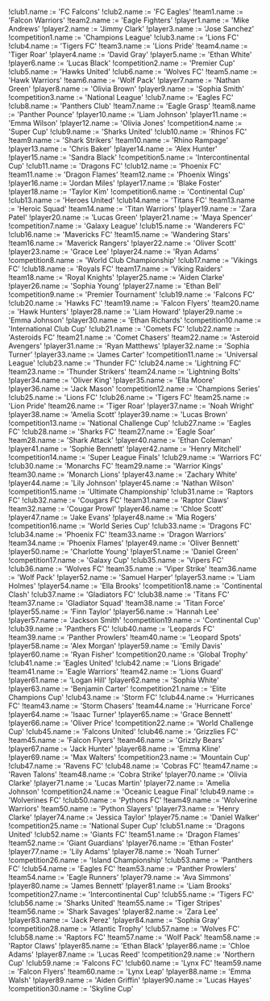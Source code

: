 !club1.name := 'FC Falcons'
!club2.name := 'FC Eagles'
!team1.name := 'Falcon Warriors'
!team2.name := 'Eagle Fighters'
!player1.name := 'Mike Andrews'
!player2.name := 'Jimmy Clark'
!player3.name := 'Jose Sanchez'
!competition1.name := 'Champions League'
!club3.name := 'Lions FC'
!club4.name := 'Tigers FC'
!team3.name := 'Lions Pride'
!team4.name := 'Tiger Roar'
!player4.name := 'David Gray'
!player5.name := 'Ethan White'
!player6.name := 'Lucas Black'
!competition2.name := 'Premier Cup'
!club5.name := 'Hawks United'
!club6.name := 'Wolves FC'
!team5.name := 'Hawk Warriors'
!team6.name := 'Wolf Pack'
!player7.name := 'Nathan Green'
!player8.name := 'Olivia Brown'
!player9.name := 'Sophia Smith'
!competition3.name := 'National League'
!club7.name := 'Eagles FC'
!club8.name := 'Panthers Club'
!team7.name := 'Eagle Grasp'
!team8.name := 'Panther Pounce'
!player10.name := 'Liam Johnson'
!player11.name := 'Emma Wilson'
!player12.name := 'Olivia Jones'
!competition4.name := 'Super Cup'
!club9.name := 'Sharks United'
!club10.name := 'Rhinos FC'
!team9.name := 'Shark Strikers'
!team10.name := 'Rhino Rampage'
!player13.name := 'Chris Baker'
!player14.name := 'Alex Hunter'
!player15.name := 'Sandra Black'
!competition5.name := 'Intercontinental Cup'
!club11.name := 'Dragons FC'
!club12.name := 'Phoenix FC'
!team11.name := 'Dragon Flames'
!team12.name := 'Phoenix Wings'
!player16.name := 'Jordan Miles'
!player17.name := 'Blake Foster'
!player18.name := 'Taylor Kim'
!competition6.name := 'Continental Cup'
!club13.name := 'Heroes United'
!club14.name := 'Titans FC'
!team13.name := 'Heroic Squad'
!team14.name := 'Titan Warriors'
!player19.name := 'Zara Patel'
!player20.name := 'Lucas Green'
!player21.name := 'Maya Spencer'
!competition7.name := 'Galaxy League'
!club15.name := 'Wanderers FC'
!club16.name := 'Mavericks FC'
!team15.name := 'Wandering Stars'
!team16.name := 'Maverick Rangers'
!player22.name := 'Oliver Scott'
!player23.name := 'Grace Lee'
!player24.name := 'Ryan Adams'
!competition8.name := 'World Club Championship'
!club17.name := 'Vikings FC'
!club18.name := 'Royals FC'
!team17.name := 'Viking Raiders'
!team18.name := 'Royal Knights'
!player25.name := 'Aiden Clarke'
!player26.name := 'Sophia Young'
!player27.name := 'Ethan Bell'
!competition9.name := 'Premier Tournament'
!club19.name := 'Falcons FC'
!club20.name := 'Hawks FC'
!team19.name := 'Falcon Flyers'
!team20.name := 'Hawk Hunters'
!player28.name := 'Liam Howard'
!player29.name := 'Emma Johnson'
!player30.name := 'Ethan Richards'
!competition10.name := 'International Club Cup'
!club21.name := 'Comets FC'
!club22.name := 'Asteroids FC'
!team21.name := 'Comet Chasers'
!team22.name := 'Asteroid Avengers'
!player31.name := 'Ryan Matthews'
!player32.name := 'Sophia Turner'
!player33.name := 'James Carter'
!competition11.name := 'Universal League'
!club23.name := 'Thunder FC'
!club24.name := 'Lightning FC'
!team23.name := 'Thunder Strikers'
!team24.name := 'Lightning Bolts'
!player34.name := 'Oliver King'
!player35.name := 'Ella Moore'
!player36.name := 'Jack Mason'
!competition12.name := 'Champions Series'
!club25.name := 'Lions FC'
!club26.name := 'Tigers FC'
!team25.name := 'Lion Pride'
!team26.name := 'Tiger Roar'
!player37.name := 'Noah Wright'
!player38.name := 'Amelia Scott'
!player39.name := 'Lucas Brown'
!competition13.name := 'National Challenge Cup'
!club27.name := 'Eagles FC'
!club28.name := 'Sharks FC'
!team27.name := 'Eagle Soar'
!team28.name := 'Shark Attack'
!player40.name := 'Ethan Coleman'
!player41.name := 'Sophie Bennett'
!player42.name := 'Henry Mitchell'
!competition14.name := 'Super League Finals'
!club29.name := 'Warriors FC'
!club30.name := 'Monarchs FC'
!team29.name := 'Warrior Kings'
!team30.name := 'Monarch Lions'
!player43.name := 'Zachary White'
!player44.name := 'Lily Johnson'
!player45.name := 'Nathan Wilson'
!competition15.name := 'Ultimate Championship'
!club31.name := 'Raptors FC'
!club32.name := 'Cougars FC'
!team31.name := 'Raptor Claws'
!team32.name := 'Cougar Prowl'
!player46.name := 'Chloe Scott'
!player47.name := 'Jake Evans'
!player48.name := 'Mia Rogers'
!competition16.name := 'World Series Cup'
!club33.name := 'Dragons FC'
!club34.name := 'Phoenix FC'
!team33.name := 'Dragon Warriors'
!team34.name := 'Phoenix Flames'
!player49.name := 'Oliver Bennett'
!player50.name := 'Charlotte Young'
!player51.name := 'Daniel Green'
!competition17.name := 'Galaxy Cup'
!club35.name := 'Vipers FC'
!club36.name := 'Wolves FC'
!team35.name := 'Viper Strike'
!team36.name := 'Wolf Pack'
!player52.name := 'Samuel Harper'
!player53.name := 'Liam Holmes'
!player54.name := 'Ella Brooks'
!competition18.name := 'Continental Clash'
!club37.name := 'Gladiators FC'
!club38.name := 'Titans FC'
!team37.name := 'Gladiator Squad'
!team38.name := 'Titan Force'
!player55.name := 'Finn Taylor'
!player56.name := 'Hannah Lee'
!player57.name := 'Jackson Smith'
!competition19.name := 'Continental Cup'
!club39.name := 'Panthers FC'
!club40.name := 'Leopards FC'
!team39.name := 'Panther Prowlers'
!team40.name := 'Leopard Spots'
!player58.name := 'Alex Morgan'
!player59.name := 'Emily Davis'
!player60.name := 'Ryan Fisher'
!competition20.name := 'Global Trophy'
!club41.name := 'Eagles United'
!club42.name := 'Lions Brigade'
!team41.name := 'Eagle Warriors'
!team42.name := 'Lions Guard'
!player61.name := 'Logan Hill'
!player62.name := 'Sophia White'
!player63.name := 'Benjamin Carter'
!competition21.name := 'Elite Champions Cup'
!club43.name := 'Storm FC'
!club44.name := 'Hurricanes FC'
!team43.name := 'Storm Chasers'
!team44.name := 'Hurricane Force'
!player64.name := 'Isaac Turner'
!player65.name := 'Grace Bennett'
!player66.name := 'Oliver Price'
!competition22.name := 'World Challenge Cup'
!club45.name := 'Falcons United'
!club46.name := 'Grizzlies FC'
!team45.name := 'Falcon Flyers'
!team46.name := 'Grizzly Bears'
!player67.name := 'Jack Hunter'
!player68.name := 'Emma Kline'
!player69.name := 'Max Walters'
!competition23.name := 'Mountain Cup'
!club47.name := 'Ravens FC'
!club48.name := 'Cobras FC'
!team47.name := 'Raven Talons'
!team48.name := 'Cobra Strike'
!player70.name := 'Olivia Clarke'
!player71.name := 'Lucas Martin'
!player72.name := 'Amelia Johnson'
!competition24.name := 'Oceanic League Final'
!club49.name := 'Wolverines FC'
!club50.name := 'Pythons FC'
!team49.name := 'Wolverine Warriors'
!team50.name := 'Python Slayers'
!player73.name := 'Henry Clarke'
!player74.name := 'Jessica Taylor'
!player75.name := 'Daniel Walker'
!competition25.name := 'National Super Cup'
!club51.name := 'Dragons United'
!club52.name := 'Giants FC'
!team51.name := 'Dragon Flames'
!team52.name := 'Giant Guardians'
!player76.name := 'Ethan Foster'
!player77.name := 'Lily Adams'
!player78.name := 'Noah Turner'
!competition26.name := 'Island Championship'
!club53.name := 'Panthers FC'
!club54.name := 'Eagles FC'
!team53.name := 'Panther Prowlers'
!team54.name := 'Eagle Runners'
!player79.name := 'Ava Simmons'
!player80.name := 'James Bennett'
!player81.name := 'Liam Brooks'
!competition27.name := 'Intercontinental Cup'
!club55.name := 'Tigers FC'
!club56.name := 'Sharks United'
!team55.name := 'Tiger Stripes'
!team56.name := 'Shark Savages'
!player82.name := 'Zara Lee'
!player83.name := 'Jack Perez'
!player84.name := 'Sophia Gray'
!competition28.name := 'Atlantic Trophy'
!club57.name := 'Wolves FC'
!club58.name := 'Raptors FC'
!team57.name := 'Wolf Pack'
!team58.name := 'Raptor Claws'
!player85.name := 'Ethan Black'
!player86.name := 'Chloe Adams'
!player87.name := 'Lucas Reed'
!competition29.name := 'Northern Cup'
!club59.name := 'Falcons FC'
!club60.name := 'Lynx FC'
!team59.name := 'Falcon Flyers'
!team60.name := 'Lynx Leap'
!player88.name := 'Emma Walsh'
!player89.name := 'Aiden Griffin'
!player90.name := 'Lucas Hayes'
!competition30.name := 'Skyline Cup'
